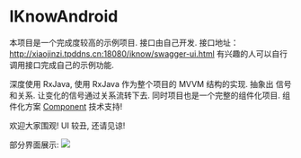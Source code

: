 # IKnowAndroid

本项目是一个完成度较高的示例项目. 接口由自己开发. 接口地址：http://xiaojinzi.tpddns.cn:18080/iknow/swagger-ui.html
有兴趣的人可以自行调用接口完成自己的示例功能.

深度使用 RxJava, 使用 RxJava 作为整个项目的 MVVM 结构的实现. 抽象出 信号和关系. 让变化的信号通过关系流转下去. 
同时项目也是一个完整的组件化项目. 组件化方案 [Component](https://github.com/xiaojinzi123/Component) 技术支持!

欢迎大家围观! UI 较丑, 还请见谅!

部分界面展示: ![](https://i.loli.net/2019/12/09/ug1A7FWl2NMDwXq.png)